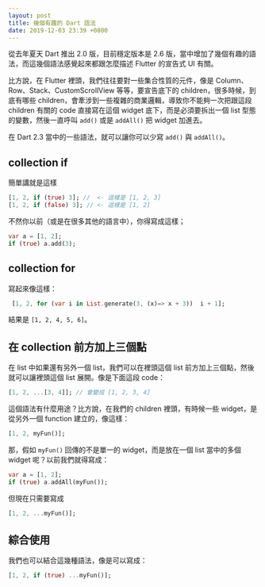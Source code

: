 ```yaml
---
layout: post
title: 幾個有趣的 Dart 語法
date: 2019-12-03 23:39 +0800
---
```


從去年夏天 Dart 推出 2.0 版，目前穩定版本是 2.6 版，當中增加了幾個有趣的語法，而這幾個語法感覺起來都跟怎麼描述 Flutter 的宣告式 UI 有關。

比方說，在 Flutter 裡頭，我們往往要對一些集合性質的元件，像是 Column、Row、Stack、CustomScrollView 等等，要宣告底下的 children，很多時候，到底有哪些 children，會牽涉到一些複雜的商業邏輯，導致你不能夠一次把跟這段 children 有關的 code 直接寫在這個 widget 底下，而是必須要拆出一個 list 型態的變數，然後一直呼叫 `add()` 或是 `addAll()` 把 widget 加進去。

在 Dart 2.3 當中的一些語法，就可以讓你可以少寫 `add()` 與 `addAll()`。

## collection if

簡單講就是這樣

``` dart
[1, 2, if (true) 3]; //  <- 這樣是 [1, 2, 3]
[1, 2, if (false) 3]; // <- 這樣是 [1, 2]
```

不然你以前（或是在很多其他的語言中），你得寫成這樣；

``` dart
var a = [1, 2];
if (true) a.add(3);
```

## collection for

寫起來像這樣：

``` dart
 [1, 2, for (var i in List.generate(3, (x)=> x + 3))  i + 1];
```

結果是 `[1, 2, 4, 5, 6]`。

## 在 collection 前方加上三個點

在 list 中如果還有另外一個 list，我們可以在裡頭這個 list 前方加上三個點，然後就可以讓裡頭這個 list 展開。像是下面這段 code：

``` dart
[1, 2, ...[3, 4]]; // 會變成 [1, 2, 3, 4]
```

這個語法有什麼用途？比方說，在我們的 children 裡頭，有時候一些 widget，是從另外一個 function 建立的，像這樣：

``` dart
[1, 2, myFun()];
```

那，假如 `myFun()` 回傳的不是單一的 widget，而是放在一個 list 當中的多個 widget 呢？以前我們就得寫成：

``` dart
var a = [1, 2];
if (true) a.addAll(myFun());
```

但現在只需要寫成

```dart
[1, 2, ...myFun()];
```

## 綜合使用

我們也可以結合這幾種語法，像是可以寫成：

``` dart
[1, 2, if (true) ...myFun()];
```
